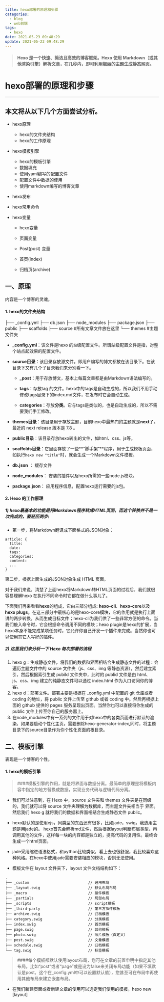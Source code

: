 ```yaml
---
title: hexo部署的原理和步骤
categories:
  - blog
  - web前端
tags:
  - hexo
date: 2021-05-23 09:48:29
update: 2021-05-23 09:48:29
---
```



> #### Hexo 是一个快速、简洁且高效的博客框架。Hexo 使用 Markdown（或其他渲染引擎）解析文章，在几秒内，即可利用靓丽的主题生成静态网页。
<!-- more -->



# hexo部署的原理和步骤

---


## 本文将从以下几个方面尝试分析。

- hexo原理
  - hexo的文件夹结构
  - hexo的工作原理
  
- hexo模板引擎
  - hexo的模板引擎
  - 数据填充
  - 使用yaml编写的配置文件
  - 配置文件中数据的使用
  - 使用markdown编写的博客文章
  
- hexo发布

- hexo常用命令

- hexo变量

  - hexo变量

  - 页面变量

  - Post(post) 变量

  -  首页(index)
  
  -  归档页(archive)
  
  

## 一、原理

内容是一个博客的灵魂。



#### 1. hexo的文件夹结构

├── _config.yml
├── db.json
├── node_modules
├── package.json
├── public
├── scaffolds
├── source #所有文章文件放在这里
└── themes #主题文件夹

- **_config.yml**：该文件是hexo 的`站`级配置文件。所谓站级配置文件是指，对整个站点起效果的配置文件。

- **source目录**：该目录存放源文件。即用户编写的博文都放在该目录下。在该目录下又有几个子目录我们来分别看一下。

  - **_post**：用于存放博文，基本上每篇文章都是由Markdown语法编写的。

  - **tags**：存放tag 的文件。hexo中的tags是自动生成的，所以我们不用手动修改tags目录下的index.md文件，在发布时它会自动生成。
  - **categories**：存放**分类**。它与tags是类似的，也是自动生成的，所以不需要我们手工修改。

- **themes目录**：该目录用于存放主题，目前hexo中最热门的主题就是**next**了。最近的 next release 版本是 7.8 。

- **public目录**：该目录存放hexo转出的文件，如html、css、js等。

- **scaffolds目录**：它里面存放了一些**“脚手架”**程序，用于生成模板页面，如执行`hexo new "title"`时，就会生成一个Markdown文件模板。

- **db.json** ： 缓存文件

- **node_modules**：  安装的插件以及hexo所需的一些node.js模块。

- **package.json**： 应用程序信息，配置hexo运行需要的js包。

  

#### 2. Hexo 的工作原理

##### 1) hexo最基本的功能是将Markdown程序转成HTML页面，而这个转换并不是一次完成的，要经历两步:

- 第一步，将Markdown翻译成下面格式的JSON对象：

```text
article: {
  title:
  date:
  tags:
  categories:
  content:
  ...
}
```
第二步，根据上面生成的JSON对象生成 HTML 页面。

对于我们来说，清楚了上面hexo将Markdown转HTML页面的过程后，我们就很容易理解hexo 在执行不同命令时它都在做什么事儿了。

下面我们再来看看**hexo**的组成，它由三部分组成: **hexo-cli**、**hexo-core**以及**hexo plugs**。在这三部分中最核心的是hexo-core模块，它的作用就是执行上面讲的两步转换，从而生成目标文件；hexo-cli为我们供了一些非常方便的命令。当我们敲入命令时，它会根据命令调用不同的模块；hexo plugin是hexo的扩展，当hexo本身不能完成某项任务时，它允许你自己开发一个插件来完成。当然你也可以使用其它人写好的插件。

##### 2) 这里我们来分析一下 Hexo 每次部署的流程

1. hexo g：生成静态文件。将我们的数据和界面相结合生成静态文件的过程：会遍历主题文件中的 source 文件夹（js、css、img 等静态资源），然后建立索引，然后根据索引生成 pubild 文件夹中，此时的 publid 文件是由 html、 js、css、img 建立的纯静态文件可以通过 index.html 作为入口访问你的博客。
2. hexo d：部署文件。部署主要是根据在 _config.yml 中配置的 git 仓库或者 coding 的地址，将 public 文件上传至 github 或者 coding 中。然后再根据上面的 github 提供的 pages 服务呈现出页面。当然你也可以直接将你生成的 public 文件上传至你自己的服务器上。
3. 在node_modules中有一系列的文件用于对hexo中的各类页面进行默认的渲染，如果要启动个性化主页，需要删除hexo-generator-index,同时，将主题目录下的source目录作为你个性化页面的根目录。



## 二、模板引擎

表现是一个博客的个性。

#### 1. hexo的模板引擎

> ####模板引擎的作用，就是将界面与数据分离。最简单的原理是将模板内容中指定的地方替换成数据，实现业务代码与逻辑代码分离。

- 我们可以注意到，在 Hexo 中，source 文件夹和 themes 文件夹是在同级的，我们就可以将 source 文件夹理解为数据库，而主题文件夹相当于 界面。然后我们 hexo g 就将我们的数据和界面相结合生成静态文件 public。

- hexo默认的是使用ejs，同类型的东西还有很多，比如jade，swig。我选用主题是用jade的。
  hexo首先会解析md文件，然后根据layout判断布局类型，再调用其他的文件，这样每一块的内容都是独立的，提高代码的复用性。最终会生成一个html页面。

- jade采用缩进语法格式，和python比较类似，看上去也很舒服，我比较喜欢这种风格。在hexo中使用jade需要安装相应的模块，否则无法使用。

- 模板文件在 layout 文件夹下，layout 文件文档结构如下：

```
.
├── _custom                           // 通用布局
├── _layout.swig                      // 默认布局布局
├── _macro                            // 插件模板
├── _partials                         // 局部布局
├── _scripts                          // script模板
├── _third-party                      // 第三方插件模板
├── archive.swig                      // 归档模板
├── category.swig                     // 分类模板
├── index.swig                        // 首页模板
├── page.swig                         // 其他模板
├── photo.swig                        // 照片模板（自定义）
├── post.swig                         // 文章模板
├── schedule.swig                     // 归档模板
└── tag.swig                          // 标签模板
```

> ####每个模板都默认使用layout布局，您可在文章的前置申明中指定其他布局，比如“post”或者“page”或是设为false来关闭布局功能（如果不填默认是post，这个在_config.yml中可以设置默认值），您甚至可在布局中再使用其他布局来建立嵌套布局。

  - 在我们新建页面或者新建文章的使用可以选定我们使用的模板。hexo new [layout] <title>就会使用对应的模板。

  -  其中 _layout.swig 是通用模板，里面引入了 head、footer 等公共组件，然后在其他的模板中会引入这个 _layout.swig 通用模板，比如 post.swig 模板

#### 2. 数据的填充

数据的填充主要是 hexo -g 的时候将数据传递给 swig 模板，然后再由 swig 模板填充到 HTML 中。

#### 3. 使用yaml编写的配置文件

- yaml是专门用来写配置文件的语言。它用首行缩进表示层级关系，便于读写理解。

- 配置文件一般用来对所需环境进行设置。hexo中涉及到两个配置文件，一个是位于主目录下的，另一个是位于主题目录下的。

- 通常主目录下的配置文件用于对全站的配置，比如站点的基本信息，文章的布局，写作的格式，部署到github上的参数等等。

- 而主题目录下的配置文件用于对该主题的配置，比如站点导航栏的设置，一些插件的设置等。

Hexo 的配置文件 _config.yml 使用 yml语法 。例如博客的名字、副标题等等之类。这些数据项组织在 config 对象中。可以数字、字符串、对象、数组，

